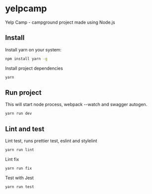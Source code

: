 # yelpcamp

Yelp Camp - campground project made using Node.js

## Install

Install yarn on your system:

```sh
npm install yarn -g
```

Install project dependencies

```sh
yarn
```

## Run project

This will start node process, webpack --watch and swagger autogen.

```sh
yarn run dev
```

## Lint and test

Lint test, runs prettier test, eslint and stylelint

```sh
yarn run lint
```

Lint fix

```sh
yarn run fix
```

Test with Jest

```sh
yarn run test
```
